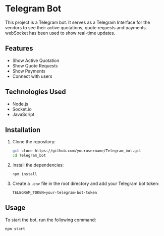 # Telegram Bot

This project is a Telegram bot. It serves as a Telegram Interface for the vendors to see their active quotations, quote requests and payments. webSocket has been used to show real-time updates.

## Features

- Show Active Quotation
- Show Quote Requests
- Show Payments
- Connect with users

## Technologies Used

- Node.js
- Socket.io
- JavaScript

## Installation

1. Clone the repository:
    ```bash
    git clone https://github.com/yourusername/Telegram_bot.git
    cd Telegram_bot
    ```

2. Install the dependencies:
    ```bash
    npm install
    ```

3. Create a `.env` file in the root directory and add your Telegram bot token:
    ```plaintext
    TELEGRAM_TOKEN=your-telegram-bot-token
    ```

## Usage

To start the bot, run the following command:
```bash
npm start
